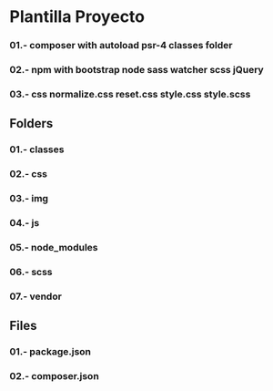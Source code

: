 # Plantilla Proyecto
### 01.- composer with autoload psr-4 classes folder
### 02.- npm with bootstrap node sass watcher scss jQuery
### 03.- css normalize.css reset.css style.css style.scss

## Folders
### 01.- classes
### 02.- css
### 03.- img
### 04.- js
### 05.- node_modules
### 06.- scss
### 07.- vendor

## Files
### 01.- package.json 
### 02.- composer.json

